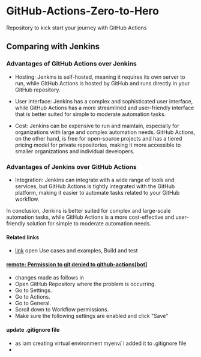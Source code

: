 # GitHub-Actions-Zero-to-Hero
Repository to kick start your journey with GitHub Actions

## Comparing with Jenkins 

### Advantages of GitHub Actions over Jenkins

- Hosting: Jenkins is self-hosted, meaning it requires its own server to run, while GitHub Actions is hosted by GitHub and runs directly in your GitHub repository.

- User interface: Jenkins has a complex and sophisticated user interface, while GitHub Actions has a more streamlined and user-friendly interface that is better suited for simple to moderate automation tasks.

- Cost: Jenkins can be expensive to run and maintain, especially for organizations with large and complex automation needs. GitHub Actions, on the other hand, is free for open-source projects and has a tiered pricing model for private repositories, making it more accessible to smaller organizations and individual developers.

### Advantages of Jenkins over GitHub Actions

- Integration: Jenkins can integrate with a wide range of tools and services, but GitHub Actions is tightly integrated with the GitHub platform, making it easier to automate tasks related to your GitHub workflow.

In conclusion, Jenkins is better suited for complex and large-scale automation tasks, while GitHub Actions is a more cost-effective and user-friendly solution for simple to moderate automation needs.


#### Related links
- [link](https://docs.github.com/en/actions) open Use cases and examples, Build and test
#### [remote: Permission to git denied to github-actions[bot]](https://github.com/ad-m/github-push-action/issues/96)
- changes made as follows in
- Open GitHub Repository where the problem is occurring.
- Go to Settings.
- Go to Actions.
- Go to General.
- Scroll down to Workflow permissions.
- Make sure the following settings are enabled and click "Save"

#### update .gitignore file
- as iam creating virtual environment myenv/ i added it to .gitignore file
- 

